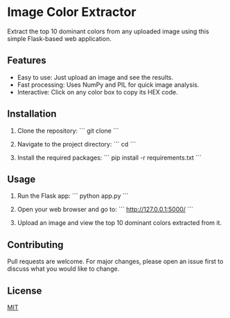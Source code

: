 # Image Color Extractor

Extract the top 10 dominant colors from any uploaded image using this simple Flask-based web application.

## Features

- Easy to use: Just upload an image and see the results.
- Fast processing: Uses NumPy and PIL for quick image analysis.
- Interactive: Click on any color box to copy its HEX code.

## Installation

1. Clone the repository:
\`\`\`
git clone <your-repo-link>
\`\`\`

2. Navigate to the project directory:
\`\`\`
cd <project-directory>
\`\`\`

3. Install the required packages:
\`\`\`
pip install -r requirements.txt
\`\`\`

## Usage

1. Run the Flask app:
\`\`\`
python app.py
\`\`\`

2. Open your web browser and go to:
\`\`\`
http://127.0.0.1:5000/
\`\`\`

3. Upload an image and view the top 10 dominant colors extracted from it.

## Contributing

Pull requests are welcome. For major changes, please open an issue first to discuss what you would like to change.

## License

[MIT](https://choosealicense.com/licenses/mit/)